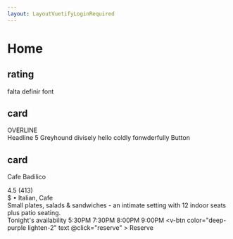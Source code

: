 ```yaml
---
layout: LayoutVuetifyLoginRequired
---
```


# Home

## rating

falta definir font

<div class="text-center">
<v-rating v-model="rating" icon-label="custom icon label text {0} of {1}"></v-rating>
</div>

## card
<v-card class="mx-auto" max-width="344" outlined ><v-list-item three-line> <v-list-item-content> <div class="text-overline mb-4"> OVERLINE </div> <v-list-item-title class="text-h5 mb-1"> Headline 5 </v-list-item-title> <v-list-item-subtitle>Greyhound divisely hello coldly fonwderfully</v-list-item-subtitle> </v-list-item-content> <v-list-item-avatar tile size="80" color="grey" ></v-list-item-avatar> </v-list-item> <v-card-actions> <v-btn outlined rounded text > Button </v-btn> </v-card-actions> </v-card> 


## card

<v-card :loading="loading" class="mx-auto my-12" max-width="374" > <template slot="progress"> <v-progress-linear color="deep-purple" height="10" indeterminate ></v-progress-linear> </template> <v-img height="250" src="https://cdn.vuetifyjs.com/images/cards/cooking.png" ></v-img> <v-card-title>Cafe Badilico</v-card-title> <v-card-text> <v-row align="center" class="mx-0" > <v-rating :value="4.5" color="amber" dense half-increments readonly size="14" ></v-rating> <div class="grey--text ms-4"> 4.5 (413) </div> </v-row> <div class="my-4 text-subtitle-1"> $ • Italian, Cafe </div> <div>Small plates, salads & sandwiches - an intimate setting with 12 indoor seats plus patio seating.</div> </v-card-text> <v-divider class="mx-4"></v-divider> <v-card-title>Tonight's availability</v-card-title> <v-card-text> <v-chip-group v-model="selection" active-class="deep-purple accent-4 white--text" column > <v-chip>5:30PM</v-chip> <v-chip>7:30PM</v-chip> <v-chip>8:00PM</v-chip> <v-chip>9:00PM</v-chip> </v-chip-group> </v-card-text> <v-card-actions> <v-btn color="deep-purple lighten-2" text @click="reserve" > Reserve </v-btn> </v-card-actions> </v-card>

<script>
  export default {
    data: () => ({
      loading: false,
      selection: 1,
      rating: 4
    }),

    methods: {
      reserve () {
        this.loading = true

        setTimeout(() => (this.loading = false), 2000)
      },
    },
  }
</script>